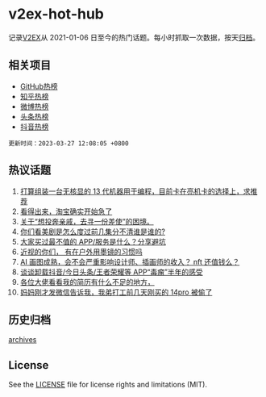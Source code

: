 # v2ex-hot-hub

 记录[V2EX](https://www.v2ex.com/)从 2021-01-06 日至今的热门话题。每小时抓取一次数据，按天[归档](archives)。
 
 ## 相关项目

- [GitHub热榜](https://github.com/snaildev/github-hot-hub)
- [知乎热榜](https://github.com/snaildev/zhihu-hot-hub)
- [微博热榜](https://github.com/snaildev/weibo-hot-hub)
- [头条热榜](https://github.com/snaildev/toutiao-hot-hub)
- [抖音热榜](https://github.com/snaildev/douyin-hot-hub)


 `更新时间：2023-03-27 12:08:05 +0800`

## 热议话题

1. [打算组装一台无核显的 13 代机器用于编程，目前卡在亮机卡的选择上，求推荐](https://www.v2ex.com/t/927251)
1. [看得出来，淘宝确实开始急了](https://www.v2ex.com/t/927365)
1. [关于“想投奔亲戚，去寻一份差使”的困境。](https://www.v2ex.com/t/927252)
1. [你们看美剧是怎么度过前几集分不清谁是谁的?](https://www.v2ex.com/t/927321)
1. [大家买过最不值的 APP/服务是什么？分享避坑](https://www.v2ex.com/t/927250)
1. [近视的你们， 有在户外用墨镜的习惯吗](https://www.v2ex.com/t/927385)
1. [AI 画图成熟，会不会严重影响设计师、插画师的收入？ nft 还值钱么？](https://www.v2ex.com/t/927269)
1. [谈谈卸载抖音/今日头条/王者荣耀等 APP“毒瘤”半年的感受](https://www.v2ex.com/t/927404)
1. [各位大佬看看我的简历有什么不足的地方，](https://www.v2ex.com/t/927280)
1. [妈妈刚才发微信告诉我，我弟打工前几天刚买的 14pro 被偷了](https://www.v2ex.com/t/927372)

## 历史归档

[archives](archives)

## License

See the [LICENSE](LICENSE) file for license rights and limitations (MIT).
